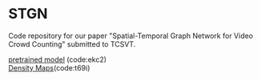 # STGN

Code repository for our paper "Spatial-Temporal Graph Network for Video Crowd Counting" submitted to TCSVT.


[pretrained model](https://pan.baidu.com/s/1Tyq3LOjWQwV1eyYLeFN1Bw) (code:ekc2)  
[Density Maps](https://pan.baidu.com/s/1ILgoGkPh0O2pm1hs149Y3Q)(code:t69i)
